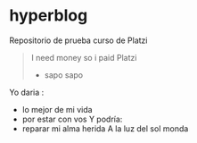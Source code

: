 # hyperblog
Repositorio de prueba curso de Platzi
> I need money so i paid Platzi 
> - sapo sapo

Yo daria :
* lo mejor de mi vida
* por estar con vos
Y podría:
* reparar mi alma herida
A la luz del sol
monda